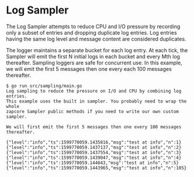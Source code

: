 # Log Sampler

The Log Sampler attempts to reduce CPU and I/O pressure by recording only a subset of entries and dropping duplicate log entries. Log entries having the same log level and message content are considered duplicates. 

The logger maintains a separate bucket for each log entry. At each tick, the Sampler will emit the first N initial logs in each bucket and every Mth log thereafter. Sampling loggers are safe for concurrent use. In this example, we will emit the first 5 messages then one every each 100 messages thereafter.

```console
$ go run src/sampling/main.go
Log sampling to reduce the pressure on I/O and CPU by combining log entries.
This example uses the built in sampler. You probably need to wrap the whole
zapcore Sampler public methods if you need to write our own custom sampler.

We will first emit the first 5 messages then one every 100 messages
thereafter.

{"level":"info","ts":1599770059.1435816,"msg":"test at info","n":1}
{"level":"info","ts":1599770059.1437137,"msg":"test at info","n":2}
{"level":"info","ts":1599770059.1437554,"msg":"test at info","n":3}
{"level":"info","ts":1599770059.1439047,"msg":"test at info","n":4}
{"level":"info","ts":1599770059.144043,"msg":"test at info","n":5}
{"level":"info","ts":1599770059.1443965,"msg":"test at info","n":105}
```


